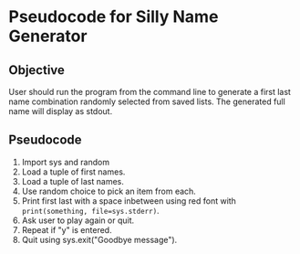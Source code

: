 # Pseudocode for Silly Name Generator

## Objective

User should run the program from the command line to generate a first last name combination randomly selected from saved lists. The generated full name will display as stdout.

## Pseudocode

1. Import sys and random
1. Load a tuple of first names.
1. Load a tuple of last names.
1. Use random choice to pick an item from each.
1. Print first last with a space inbetween using red font with `print(something, file=sys.stderr)`.
1. Ask user to play again or quit.
1. Repeat if "y" is entered.
1. Quit using sys.exit("Goodbye message").
